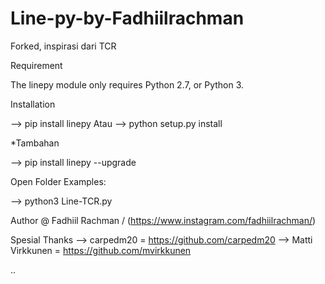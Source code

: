 # Line-py-by-Fadhiilrachman
Forked, inspirasi dari TCR

Requirement

The linepy module only requires Python 2.7, or Python 3.

Installation

--> pip install linepy
Atau
--> python setup.py install

*Tambahan

--> pip install linepy --upgrade

Open Folder Examples:

--> python3 Line-TCR.py

Author @ Fadhiil Rachman / (https://www.instagram.com/fadhiilrachman/)

Spesial Thanks
--> carpedm20 = https://github.com/carpedm20
--> Matti Virkkunen = https://github.com/mvirkkunen

..
